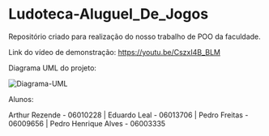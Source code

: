 # Ludoteca-Aluguel_De_Jogos
Repositório criado para realização do nosso trabalho de POO da faculdade.

Link do vídeo de demonstração: https://youtu.be/CszxI4B_BLM

Diagrama UML do projeto:

![Diagrama-UML](https://github.com/user-attachments/assets/c9b4773c-539e-4867-b360-22b5d0c27ce8)

Alunos:

Arthur Rezende - 06010228 |
Eduardo Leal - 06013706 |
Pedro Freitas - 06009656 |
Pedro Henrique Alves - 06003335 
